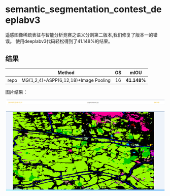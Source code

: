 # semantic_segmentation_contest_deeplabv3
遥感图像稀疏表征与智能分析竞赛之语义分割第二版本,我们修复了版本一的错误。
使用deeplabv3代码轻松得到了41.148%的结果。
## 结果

|       |Method                                | OS  | mIOU       |
|:-----:|:------------------------------------:|:---:|:----------:|
| repo  | MG(1,2,4)+ASPP(6,12,18)+Image Pooling|16   | **41.148%** |

图片结果：
<p align="center">
  <img src="resource/2.png" width=500 height=20>
</p>
<p align="center">
  <img src="resource/1.png" width=500 height=250>
</p>
